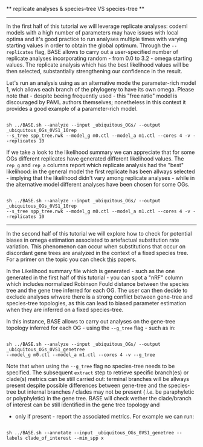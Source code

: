 ** replicate analyses & species-tree VS species-tree **

---

In the first half of this tutorial we will leverage replicate analyses: codeml models with a high number of parameters may have issues with local optima 
and it's good practice to run analyses multiple times with varying starting values in order to obtain the global optimum.
Through the ```--replicates``` flag, BASE allows to carry out a user-specified number of replicate analyses incorporating random - from 0.0 to 3.2 - omega starting values.
The replicate analysis which has the best likelihood values will be then selected, substantially strengthening our confidence in the result.

Let's run an analysis using as an alternative mode the parameter-rich model 1, wich allows each branch of the phylogeny to have its own omega.
Please note that - despite beeing frequently used - this "free ratio" model is discouraged by PAML authors themselves; nonetheless in this context it
provides a good example of a parameter-rich model.

```

sh ../BASE.sh --analyze --input _ubiquitous_OGs/ --output _ubiquitous_OGs_0VS1_10rep 
--s_tree spp_tree.nwk --model_g m0.ctl --model_a m1.ctl --cores 4 -v --replicates 10

```

If we take a look to the likelihood summary we can appreciate that for some OGs different replicates have generated different likelihood values. 
The ```rep_g``` and ```rep_a``` columns report which replicate analysis had the "best" likelihood: in the general model the first replicate has been allways selected -
implying that the likelihood didn't vary among replicate analyses - while in the alternative model different analyses have been chosen for some OGs.

```

sh ../BASE.sh --analyze --input _ubiquitous_OGs/ --output _ubiquitous_OGs_0VS1_10rep 
--s_tree spp_tree.nwk --model_g m0.ctl --model_a m1.ctl --cores 4 -v --replicates 10

```

---

In the second half of this tutorial we will explore how to check for potential biases in omega estimation
associated to artefactual substitution rate variation. This phenomenon can occur when substitutions that occur on discordant gene trees 
are analyzed in the context of a fixed species tree. For a primer on the topic you can check [this](https://doi.org/10.1093/sysbio/syw018) papers.

In the Likelihood summary file which is generated - such as the one generated in the first half of this tutorial - you can spot
a "nRF" column which includes normalized Robinson Fould distance between the species tree and the gene tree inferred for each OG.
The user can then decide to exclude analyses whwere there is a strong conflict between gene-tree and species-tree topologies, 
as this can lead to biased parameter estimation when they are inferred on a fixed species-tree.

In this instance, BASE allows to carry out analyses on the gene-tree topology inferred for each OG - using the ```--g_tree``` flag - such as in:
```

sh ../BASE.sh --analyze --input _ubiquitous_OGs/ --output _ubiquitous_OGs_0VS1_genetree 
--model_g m0.ctl --model_a m1.ctl --cores 4 -v --g_tree

```

Note that when using the ```--g_tree``` flag no species-tree needs to be specified.
The subsequent ```extract``` step to retrieve specific branch(es) or clade(s) metrics can be still carried out:
terminal branches will be allways present despite possible differences between gene-tree and the species-tree
but internal branches / clades may not be present ( _i.e._ be paraphyletic or polyphyletic) in the gene tree.
BASE will check wether the clade/branch of interest can be still identified in the gene tree topology and
- only if present - report the associated metrics. For example we can run: 

```

sh ../BASE.sh --annotate --input _ubiquitous_OGs_0VS1_genetree --labels clade_of_interest --min_spp x 

```


